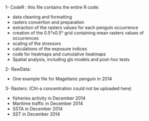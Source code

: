 1- CodeR : this file contains the entire R code: 
  - data cleaning and formatting 
  - rasters convertion and preparation
  - extraction of the rasters values for each penguin occurrence
  - creation of the 0.5°x0.5° grid containing mean rasters values of occurrences
  - scaling of the stressors
  - calculations of the exposure indices
  - code for heatmaps and cumulative heatmaps
  - Spatial analysis, including gls models and post-hoc tests

2- RawData: 
  - One example file for Magellanic penguin in 2014

3- Rasters: (Chl-a concentration could not be uploaded here)
  - fisheries activity in December 2014
  - Maritime traffic in December 2014
  - SSTA in December 2014
  - SST in December 2014 

